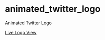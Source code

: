 # animated_twitter_logo
Animated Twitter Logo

<a href="https://codingclassroom1.github.io/animated_twitter_logo/"> Live Logo View </a>
